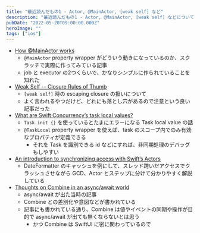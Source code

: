 ```yaml
---
title: "最近読んだもの1 - Actor, @MainActor, [weak self] など"
description: "最近読んだもの1 - Actor, @MainActor, [weak self] などについて"
pubDate: "2022-05-20T09:00:00.000Z"
heroImage: ""
tags: ["ios"]
---
```


- [How @MainActor works](https://oleb.net/2022/how-mainactor-works/)
	- `@MainActor` property wrapper がどういう動きになっているのか、スクラッチで実際に作ってみている記事
	- job と executor の2つくらいで、かなりシンプルに作られていることを知れた
- [Weak Self -- Closure Rules of Thumb](https://christiantietze.de/posts/2022/05/weak-self-consistency/)
	- `[weak self]` 時の escaping closure の扱いについて
	- よく言われるやつだけど、どれにも落とし穴があるので注意という良い記事だった
- [What are Swift Concurrency’s task local values?](https://www.donnywals.com/what-are-swift-concurrencys-task-local-values/)
	- `Task.init {}` を使っているとたまにエラーになる Task local value の話
	- `@TaskLocal` property wrapper を使えば、task のスコープ内でのみ有効なプロパティが定義できる
		- それを Task を識別できる id などにすれば、非同期処理のデバッグもしやすい
- [An introduction to synchronizing access with Swift’s Actors](https://www.donnywals.com/an-introduction-to-synchronizing-access-with-swifts-actors/)
	- DateFormatter のキャッシュを例にして、スレッド跨いだアクセスでクラッシュさせながら GCD、Actor とステップに分けて分かりやすく解説している
- [Thoughts on Combine in an async/await world](https://www.donnywals.com/thoughts-on-combine-in-an-async-await-world/)
	- async/await が出た当時の記事
	- Combine との差別化や意図などが書かれている
	- 記事にも書かれている通り、Combine は値やイベントの同期や操作が目的で async/await が出ても無くならないとは思う
		- かつ Combine は SwiftUI に密に関わっているので